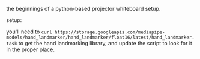 the beginnings of a python-based projector whiteboard setup.

setup: 

you'll need to `curl https://storage.googleapis.com/mediapipe-models/hand_landmarker/hand_landmarker/float16/latest/hand_landmarker.task` to get the hand landmarking library, and update the script to look for it in the proper place.
